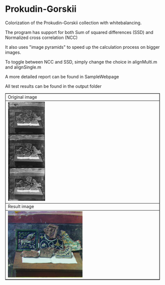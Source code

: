# Prokudin-Gorskii
<p>Colorization of the Prokudin-Gorskii collection with whitebalancing.</p> 
<p>The program has support for both Sum of squared differences (SSD) and Normalized cross correlation (NCC)</p>
<p>It also uses "image pyramids" to speed up the calculation process on bigger images.</p>
<p>To toggle between NCC and SSD, simply change the choice in alignMulti.m and alignSingle.m</p>
<p>A more detailed report can be found in SampleWebpage</p>
<p>All test results can be found in the output folder</p>
<p></p>
<table border="1">
<tbody>
  <tr>
    <td>Original image</td>
  </tr>
  <tr>
    <td><img src="01030v.jpg" width="25%"></td>
  </tr>
  <tr>
    <td>Result image</td>
  </tr>
  <tr>
    <td><img src="result-01030a.jpg" width="50%" ></td>
  </tr>
</tbody></table>
